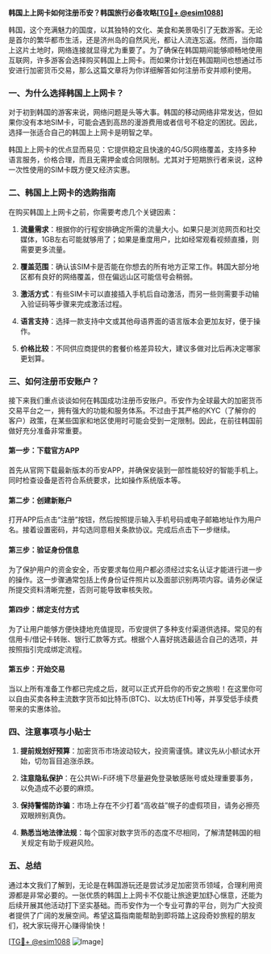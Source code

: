 **韩国上上网卡如何注册币安？韩国旅行必备攻略[[TG💪+ @esim1088](https://t.me/s/esim1088)]**

韩国，这个充满魅力的国度，以其独特的文化、美食和美景吸引了无数游客。无论是首尔的繁华都市生活，还是济州岛的自然风光，都让人流连忘返。然而，当你踏上这片土地时，网络连接就显得尤为重要了。为了确保在韩国期间能够顺畅地使用互联网，许多游客会选择购买韩国上上网卡。而如果你计划在韩国期间也想通过币安进行加密货币交易，那么这篇文章将为你详细解答如何注册币安并顺利使用。

### 一、为什么选择韩国上上网卡？

对于初到韩国的游客来说，网络问题是头等大事。韩国的移动网络非常发达，但如果你没有本地SIM卡，可能会遇到高昂的漫游费用或者信号不稳定的困扰。因此，选择一张适合自己的韩国上上网卡是明智之举。

韩国上上网卡的优点显而易见：它提供稳定且快速的4G/5G网络覆盖，支持多种语言服务，价格合理，而且无需押金或合同限制。尤其对于短期旅行者来说，这种一次性使用的SIM卡既方便又经济实惠。

### 二、韩国上上网卡的选购指南

在购买韩国上上网卡之前，你需要考虑几个关键因素：

1. **流量需求**：根据你的行程安排确定所需的流量大小。如果只是浏览网页和社交媒体，1GB左右可能就够用了；如果是重度用户，比如经常观看视频直播，则需要更多流量。
   
2. **覆盖范围**：确认该SIM卡是否能在你想去的所有地方正常工作。韩国大部分地区都有良好的网络覆盖，但在偏远山区可能信号会稍弱。

3. **激活方式**：有些SIM卡可以直接插入手机后自动激活，而另一些则需要手动输入验证码等步骤来完成激活过程。

4. **语言支持**：选择一款支持中文或其他母语界面的语言版本会更加友好，便于操作。

5. **价格比较**：不同供应商提供的套餐价格差异较大，建议多做对比后再决定哪家更划算。

### 三、如何注册币安账户？

接下来我们重点谈谈如何在韩国成功注册币安账户。币安作为全球最大的加密货币交易平台之一，拥有强大的功能和服务体系。不过由于其严格的KYC（了解你的客户）政策，在某些国家和地区使用时可能会受到一定限制。因此，在前往韩国前做好充分准备非常重要。

#### 第一步：下载官方APP
首先从官网下载最新版本的币安APP，并确保安装到一部性能较好的智能手机上。同时检查设备是否符合系统要求，比如操作系统版本等。

#### 第二步：创建新账户
打开APP后点击“注册”按钮，然后按照提示输入手机号码或电子邮箱地址作为用户名。接着设置密码，并勾选同意相关条款协议。完成后点击下一步继续。

#### 第三步：验证身份信息
为了保护用户的资金安全，币安要求每位用户都必须经过实名认证才能进行进一步的操作。这一步骤通常包括上传身份证件照片以及面部识别两项内容。请务必保证所提交资料清晰完整，否则可能导致审核失败。

#### 第四步：绑定支付方式
为了让用户能够方便快捷地充值提现，币安提供了多种支付渠道供选择。常见的有信用卡/借记卡转账、银行汇款等方式。根据个人喜好挑选最适合自己的选项，并按照指引完成绑定流程。

#### 第五步：开始交易
当以上所有准备工作都已完成之后，就可以正式开启你的币安之旅啦！在这里你可以自由买卖各种主流数字货币如比特币(BTC)、以太坊(ETH)等，并享受低手续费带来的实惠体验。

### 四、注意事项与小贴士

1. **提前规划好预算**：加密货币市场波动较大，投资需谨慎。建议先从小额试水开始，切勿盲目追涨杀跌。

2. **注意隐私保护**：在公共Wi-Fi环境下尽量避免登录敏感账号或处理重要事务，以免造成不必要的麻烦。

3. **保持警惕防诈骗**：市场上存在不少打着“高收益”幌子的虚假项目，请务必擦亮双眼辨别真伪。

4. **熟悉当地法律法规**：每个国家对数字货币的态度不尽相同，了解清楚韩国的相关规定有助于规避风险。

### 五、总结

通过本文我们了解到，无论是在韩国游玩还是尝试涉足加密货币领域，合理利用资源都是非常必要的。一张优质的韩国上上网卡不仅能让旅途更加舒心惬意，还能为后续开展其他活动打下坚实基础。而币安作为一个专业可靠的平台，则为广大投资者提供了广阔的发展空间。希望这篇指南能帮助到即将踏上这段奇妙旅程的朋友们，祝大家玩得开心赚得愉快！

[[TG💪+ @esim1088](https://t.me/s/esim1088) ![Image](https://i.postimg.cc/4NQfJmqS/Snipaste-2025-05-13-00-14-12.png)]